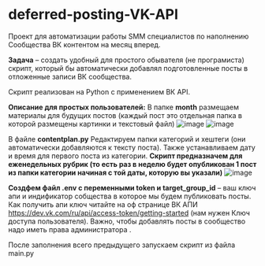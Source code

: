 # deferred-posting-VK-API
Проект для автоматизации работы SMM специалистов по наполнению Сообщества ВК контентом на месяц вперед.

**Задача** – создать удобный для простого обывателя (не програмиста) скрипт, который бы автоматически добавлял подготовленные посты в отложенные записи ВК сообщества.

Скрипт реализован на Python с применением ВК API.

**Описание для простых пользователей:**
В папке **month** размещаем материалы для будущих постов (каждый пост это отдельная папка в которой размещены картинки и текстовый файл)
![image](https://github.com/user-attachments/assets/c007d75e-3b0e-4ecb-a0a9-54741a135829)
![image](https://github.com/user-attachments/assets/f2b8b0c6-c169-4c8d-b18a-fd0b6e889af0)


В файле **contentplan.py** Редактируем папки категорий и хештеги (они автоматически добавляются к тексту поста). 
Также устанавливаем дату и время для первого поста из категории. **Скрипт предназначем для еженедельных рубрик (то есть раз в неделю будет опубликован 1 пост из папки категории начиная с той даты, которую вы указали)**
![image](https://github.com/user-attachments/assets/6544caf2-ff3f-4a93-9e5d-53b97354d509)

**Создфем файл .env с переменными token и target_group_id** –  ваш ключ апи и индификатор собщества в которое мы будем публиковать посты. 
Как получить апи ключ читайте на оф странице ВК АПИ https://dev.vk.com/ru/api/access-token/getting-started (нам нужен Ключ доступа пользователя). Важно, чтобы добавлять посты в сообщество надо иметь права администратора .

После заполнения всего предыдущего запускаем скрипт из файла main.py
